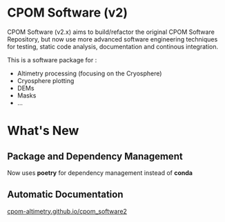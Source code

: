 # CPOM Software (v2)

CPOM Software (v2.x) aims to build/refactor the original CPOM Software Repository, but now use more advanced software engineering techniques for testing, static code analysis, documentation and continous integration.

This is a software package for :

- Altimetry processing (focusing on the Cryosphere)
- Cryosphere plotting
- DEMs
- Masks
- ...
  
# What's New 

## Package and Dependency Management

Now uses **poetry** for dependency management instead of **conda**

## Automatic Documentation

[cpom-altimetry.github.io/cpom_software2](https://cpom-altimetry.github.io/cpom_software2/)
